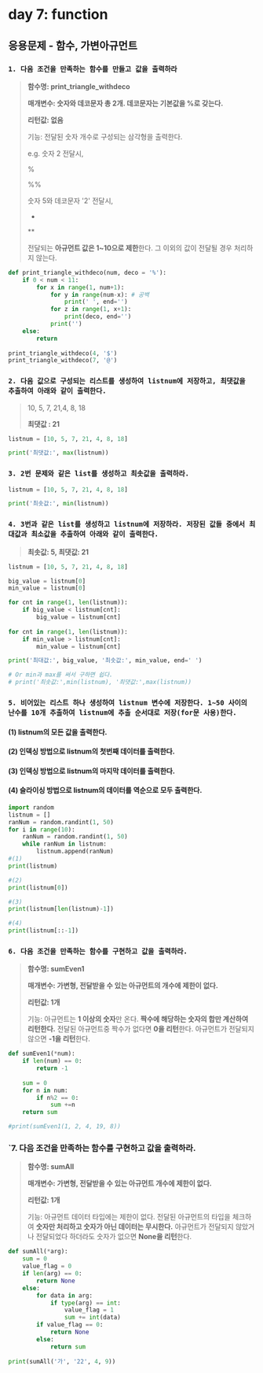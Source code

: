 # day 7: function

## 응용문제 - 함수, 가변아규먼트

### `1. 다음 조건을 만족하는 함수를 만들고 값을 출력하라`

> **함수명: print_triangle_withdeco**
>
> **매개변수: 숫자와 데코문자 총 2개. 데코문자는 기본값을 %로 갖는다.**
>
> **리턴값: 없음**
>
> 기능: 전달된 숫자 개수로 구성되는 삼각형을 출력한다.
>
> e.g. 숫자 2 전달시,
>
>    %
>
> %%
>
> 숫자 5와 데코문자 '2' 전달시,
>
>   *
>
> **
>
> 전달되는 **아규먼트 값은 1~10으로 제한**한다. 그 이외의 값이 전달될 경우 처리하지 않는다.

``` python
def print_triangle_withdeco(num, deco = '%'):
    if 0 < num < 11:
        for x in range(1, num+1):
            for y in range(num-x): # 공백
            	print(' ', end='')
            for z in range(1, x+1):
                print(deco, end='')
            print('')
    else:
        return
    
print_triangle_withdeco(4, '$')
print_triangle_withdeco(7, '@')    
```



### `2. 다음 값으로 구성되는 리스트를 생성하여 listnum에 저장하고, 최댓값을 추출하여 아래와 같이 출력한다.`

> 10, 5, 7, 21,4, 8, 18
>
> **최댓값 : 21**

``` python
listnum = [10, 5, 7, 21, 4, 8, 18]

print('최댓값:', max(listnum))
```



### `3. 2번 문제와 같은 list를 생성하고 최솟값을 출력하라.`

``` python
listnum = [10, 5, 7, 21, 4, 8, 18]

print('최솟값:', min(listnum))
```



### `4. 3번과 같은 list를 생성하고 listnum에 저장하라. 저장된 값들 중에서 최대값과 최소값을 추출하여 아래와 같이 출력한다.`

> **최솟값: 5, 최댓값: 21**

``` python
listnum = [10, 5, 7, 21, 4, 8, 18]

big_value = listnum[0]
min_value = listnum[0]

for cnt in range(1, len(listnum)):
    if big_value < listnum[cnt]:
        big_value = listnum[cnt]
        
for cnt in range(1, len(listnum)):
    if min_value > listnum[cnt]:
        min_value = listnum[cnt]

print('최대값:', big_value, '최솟값:', min_value, end=' ')        

# Or min과 max를 써서 구하면 쉽다.
# print('최솟값:',min(listnum), '최댓값:',max(listnum))
```



### `5. 비어있는 리스트 하나 생성하여 listnum 변수에 저장한다. 1~50 사이의 난수를 10개 추출하여 listnum에 추출 순서대로 저장(for문 사용)한다. `

#### (1) listnum의 모든 값을 출력한다.

#### (2) 인덱싱 방법으로 listnum의 첫번째 데이터를 출력한다.

#### (3) 인덱싱 방법으로 listnum의 마지막 데이터를 출력한다.

#### (4) 슬라이싱 방법으로 listnum의 데이터를 역순으로 모두 출력한다.

``` python
import random
listnum = []
ranNum = random.randint(1, 50)
for i in range(10):
    ranNum = random.randint(1, 50)
    while ranNum in listnum:
        listnum.append(ranNum)
#(1)
print(listnum)

#(2)
print(listnum[0])

#(3)
print(listnum[len(listnum)-1])

#(4)
print(listnum[::-1])


```



### `6. 다음 조건을 만족하는 함수를 구현하고 값을 출력하라.`

> **함수명: sumEven1**
>
> **매개변수: 가변형, 전달받을 수 있는 아규먼트의 개수에 제한이 없다.**
>
> **리턴값: 1개**
>
> 기능: 아규먼트는 **1 이상의 숫자**만 온다. **짝수에 해당하는 숫자의 합만 계산하여 리턴한다.** 전달된 아규먼트중 짝수가 없다면 **0을 리턴**한다. 아규먼트가 전달되지 않으면 **-1을 리턴**한다.

``` python
def sumEven1(*num):
    if len(num) == 0:
        return -1
    
    sum = 0
    for n in num:
        if n%2 == 0:
            sum +=n
    return sum

#print(sumEven1(1, 2, 4, 19, 8))
```



### `7. 다음 조건을 만족하는 함수를 구현하고 값을 출력하라. 

> **함수명: sumAll**
>
> **매개변수: 가변형, 전달받을 수 있는 아규먼트 개수에 제한이 없다.**
>
> **리턴값: 1개**
>
> 기능: 아규먼트 데이터 타입에는 제한이 없다. 전달된 아규먼트의 타입을 체크하여 **숫자만 처리하고 숫자가 아닌 데이터는 무시한다.** 아규먼트가 전달되지 않았거나 전달되었다 하더라도 숫자가 없으면 **None을 리턴**한다.



``` python
def sumAll(*arg):
    sum = 0
    value_flag = 0
    if len(arg) == 0:
        return None
    else:
        for data in arg:
            if type(arg) == int:
                value_flag = 1
                sum += int(data)
        if value_flag == 0:
            return None
        else:
            return sum
        
print(sumAll('가', '22', 4, 9))            
```



